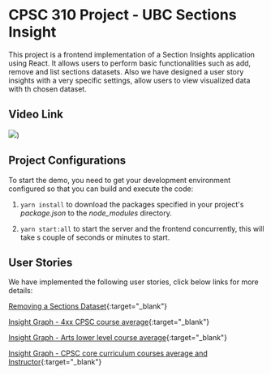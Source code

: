 # CPSC 310 Project - UBC Sections Insight

This project is a frontend implementation of a Section Insights application using React. It allows users to perform basic functionalities such as add, remove and list sections datasets. Also we have designed a user story insights with a very specific settings, allow users to view visualized data with th chosen dataset.

## Video Link

[![](https://markdown-videos-api.jorgenkh.no/youtube/6mPwTe0iQeU)](https://www.youtube.com/watch?v=6mPwTe0iQeU))

## Project Configurations

To start the demo, you need to get your development environment configured so that you can build and execute the code:

1. `yarn install` to download the packages specified in your project's *package.json* to the *node_modules* directory.

2. `yarn start:all` to start the server and the frontend concurrently, this will take s couple of seconds or minutes to start. 


## User Stories

We have implemented the following user stories, click below links for more details:

[Removing a Sections Dataset](https://drive.google.com/file/d/1bfqpMWns96iAEoCbfswjIRJuaHqgWDVX/view?usp=sharing){:target="_blank"}

[Insight Graph - 4xx CPSC course average](https://drive.google.com/file/d/1_g3A4Zn4ZYQP2I-7PgvzjnPf1ccY0PPn/view?usp=sharing){:target="_blank"}

[Insight Graph - Arts lower level course average](https://drive.google.com/file/d/1DlyftoWRr0TzokSOlGO_9PBSNJR63ymq/view?usp=sharing){:target="_blank"}

[Insight Graph - CPSC core curriculum courses average and Instructor](https://drive.google.com/file/d/1uejfr4P8ZPyYWbFH-69mWuUr_bZuzPU_/view?usp=sharing){:target="_blank"}

